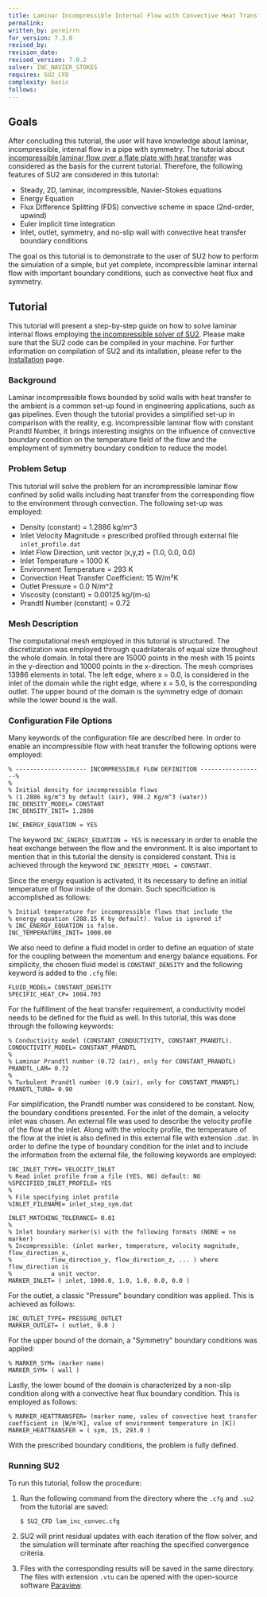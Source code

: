 ```yaml
---
title: Laminar Incompressible Internal Flow with Convective Heat Transfer
permalink:
written_by: pereirrn 
for_version: 7.3.0
revised_by: 
revision_date: 
revised_version: 7.0.2
solver: INC_NAVIER_STOKES
requires: SU2_CFD
complexity: basic
follows: 
---
```


## Goals

After concluding this tutorial, the user will have knowledge about laminar, incompressible, internal flow in a pipe with symmetry. The tutorial about [incompressible laminar flow over a flate plate with heat transfer](https://su2code.github.io/tutorials/Inc_Laminar_Flat_Plate/) was considered as the basis for the current tutorial. Therefore, the following features of SU2 are considered in this tutorial:

- Steady, 2D, laminar, incompressible, Navier-Stokes equations 
- Energy Equation
- Flux Difference Splitting (FDS) convective scheme in space (2nd-order, upwind)
- Euler implicit time integration
- Inlet, outlet, symmetry, and no-slip wall with convective heat transfer boundary conditions

The goal os this tutorial is to demonstrate to the user of SU2 how to perform the simulation of a simple, but yet complete, incompressible laminar internal flow with important boundary conditions, such as convective heat flux and symmetry.


## Tutorial

This tutorial will present a step-by-step guide on how to solve laminar internal flows employing [the incompressible solver of SU2](https://su2code.github.io/docs_v7/Solver-Setup/). Please make sure that the SU2 code can be compiled in your machine. For further information on compilation of SU2 and its intallation, please refer to the [Installation](https://su2code.github.io/docs_v7/Installation/) page.

### Background

Laminar incompressible flows bounded by solid walls with heat transfer to the ambient is a common set-up found in engineering applications, such as gas pipelines. Even though the tutorial provides a simplified set-up in comparison with the reality, e.g. incompressible laminar flow with constant Prandtl Number, it brings interesting insights on the influence of convective boundary condition on the temperature field of the flow and the employment of symmetry boundary condition to reduce the model.

### Problem Setup

This tutorial will solve the problem for an incrompressible laminar flow confined by solid walls including heat transfer from the corresponding flow to the environment through convection. The following set-up was employed:

- Density (constant) = 1.2886  kg/m^3
- Inlet Velocity Magnitude = prescribed profiled through external file `inlet_profile.dat` 
- Inlet Flow Direction, unit vector (x,y,z) = (1.0, 0.0, 0.0) 
- Inlet Temperature = 1000 K
- Environment Temperature = 293 K
- Convection Heat Transfer Coefficient: 15 W/m²K
- Outlet Pressure = 0.0 N/m^2
- Viscosity (constant) = 0.00125 kg/(m-s)
- Prandtl Number (constant) = 0.72

### Mesh Description

The computational mesh employed in this tutorial is structured. The discretization was employed through quadrilaterals of equal size throughout the whole domain. In total there are 15000 points in the mesh with 15 points in the y-direction and 10000 points in the x-direction. The mesh comprises 13986 elements in total.
The left edge, where x = 0.0, is considered in the inlet of the domain while the right edge, where x = 5.0, is the corresponding outlet. The upper bound of the domain is the symmetry edge of domain while the lower bound is the wall.

### Configuration File Options

Many keywords of the configuration file are described here. In order to enable an incompressible flow with heat transfer the following options were employed:

```
% -------------------- INCOMPRESSIBLE FLOW DEFINITION ------------------%
%
% Initial density for incompressible flows
% (1.2886 kg/m^3 by default (air), 998.2 Kg/m^3 (water))
INC_DENSITY_MODEL= CONSTANT
INC_DENSITY_INIT= 1.2886

INC_ENERGY_EQUATION = YES
```
The keyword `INC_ENERGY_EQUATION = YES` is necessary in order to enable the heat exchange between the flow and the environment. It is also important to mention that in this tutorial the density is considered constant. This is achieved through the keyword `INC_DENSITY_MODEL = CONSTANT`. 

Since the energy equation is activated, it its necessary to define an initial temperature of flow inside of the domain. Such specificiation is accomplished as follows:

```
% Initial temperature for incompressible flows that include the
% energy equation (288.15 K by default). Value is ignored if
% INC_ENERGY_EQUATION is false.
INC_TEMPERATURE_INIT= 1000.00
```

We also need to define a fluid model in order to define an equation of state for the coupling between the momentum and energy balance equations. For simplicity, the chosen fluid model is `CONSTANT_DENSITY` and the following keyword is added to the `.cfg` file:

```
FLUID_MODEL= CONSTANT_DENSITY
SPECIFIC_HEAT_CP= 1004.703
```

For the fulfillment of the heat transfer requirement, a conductivity model needs to be defined for the fluid as well. In this tutorial, this was done through the following keywords:

```
% Conductivity model (CONSTANT_CONDUCTIVITY, CONSTANT_PRANDTL).
CONDUCTIVITY_MODEL= CONSTANT_PRANDTL
%
% Laminar Prandtl number (0.72 (air), only for CONSTANT_PRANDTL)
PRANDTL_LAM= 0.72
%
% Turbulent Prandtl number (0.9 (air), only for CONSTANT_PRANDTL)
PRANDTL_TURB= 0.90
```

For simplification, the Prandtl number was considered to be constant. Now, the boundary conditions presented. For the inlet of the domain, a velocity inlet was chosen. An external file was used to describe the velocity profile of the flow at the inlet. Along with the velocity profile, the temperature of the flow at the inlet is also defined in this external file with extension `.dat`. In order to define the type of boundary condition for the inlet and to include the information from the external file, the following keywords are employed:

```
INC_INLET_TYPE= VELOCITY_INLET
% Read inlet profile from a file (YES, NO) default: NO
%SPECIFIED_INLET_PROFILE= YES
%
% File specifying inlet profile
%INLET_FILENAME= inlet_step_sym.dat

INLET_MATCHING_TOLERANCE= 0.01
%
% Inlet boundary marker(s) with the following formats (NONE = no marker)
% Incompressible: (inlet marker, temperature, velocity magnitude, flow_direction_x,
%           flow_direction_y, flow_direction_z, ... ) where flow_direction is
%           a unit vector.
MARKER_INLET= ( inlet, 1000.0, 1.0, 1.0, 0.0, 0.0 )
```
For the outlet, a classic "Pressure" boundary condition was applied. This is achieved as follows:

```
INC_OUTLET_TYPE= PRESSURE_OUTLET
MARKER_OUTLET= ( outlet, 0.0 )
```
For the upper bound of the domain, a "Symmetry" boundary conditions was applied:

```
% MARKER_SYM= (marker name)
MARKER_SYM= ( wall )
```

Lastly, the lower bound of the domain is characterized by a non-slip condition along with a convective heat flux boundary condition. This is employed as follows:

```
% MARKER_HEATTRANSFER= (marker name, valeu of convective heat transfer coefficient in [W/m²K], value of environment temperature in [K])
MARKER_HEATTRANSFER = ( sym, 15, 293.0 )
```
With the prescribed boundary conditions, the problem is fully defined.

### Running SU2

To run this tutorial, follow the procedure:

 1. Run the following command from the directory where the `.cfg`  and `.su2` from the tutorial are saved:
 
    ```
    $ SU2_CFD lam_inc_convec.cfg
    ```

 2. SU2 will print residual updates with each iteration of the flow solver, and the simulation will terminate after reaching the specified convergence criteria.
 3. Files with the corresponding results will be saved in the same directory. The files with extension `.vtu` can be opened with the open-source software [Paraview](https://www.paraview.org/).


